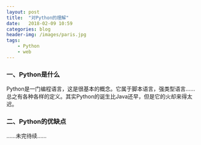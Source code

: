 ```yaml
---
layout: post
title:  "对Python的理解"
date:   2018-02-09 10:59
categories: blog
header-img: /images/paris.jpg
tags:
    - Python
    - web
---
```


### 一、Python是什么

Python是一门编程语言，这是很基本的概念。它属于脚本语言，强类型语言……总之有各种各样的定义。其实Python的诞生比Java还早，但是它的火却来得太迟。

### 二、Python的优缺点

……未完待续……
